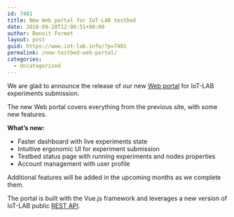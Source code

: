 ```yaml
---
id: 7401
title: New Web portal for IoT-LAB testbed
date: 2018-09-28T12:00:51+00:00
author: Benoit Formet
layout: post
guid: https://www.iot-lab.info/?p=7401
permalink: /new-testbed-web-portal/
categories:
  - Uncategorized
---
```

<div class="pf-content">
  <p>
    We are glad to announce the release of our new <a href="/testbed/">Web portal</a> for IoT-LAB experiments submission.
  </p>
  
  <p>
    The new Web portal covers everything from the previous site, with some new features.
  </p>
  
  <p>
    <b>What&#8217;s new:</b>
  </p>
  
  <ul>
    <li>
      Faster dashboard with live experiments state
    </li>
    <li>
      Intuitive ergonomic UI for experiment submission
    </li>
    <li>
      Testbed status page with running experiments and nodes properties
    </li>
    <li>
      Account management with user profile
    </li>
  </ul>
  
  <p>
    Additional features will be added in the upcoming months as we complete them.
  </p>
  
  <p>
    The portal is built with the Vue.js framework and leverages a new version of IoT-LAB public <a href="https://api.iot-lab.info/">REST API</a>.
  </p>
</div>